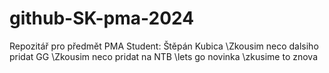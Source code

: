 # github-SK-pma-2024
Repozitář pro předmět PMA
Student: Štěpán Kubica
\Zkousim neco dalsiho pridat GG
\Zkousim neco pridat na NTB
\lets go novinka
\zkusime to znova
